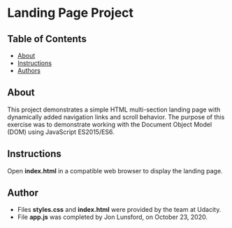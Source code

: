 # Landing Page Project

## Table of Contents

* [About](#about)
* [Instructions](#instructions)
* [Authors](#author)

## About

This project demonstrates a simple HTML multi-section landing page with dynamically added navigation links and scroll behavior. The purpose of this exercise was to demonstrate working with the Document Object Model (DOM) using JavaScript ES2015/ES6.


## Instructions

Open **index.html** in a compatible web browser to display the landing page.

## Author

* Files **styles.css** and **index.html** were provided by the team at Udacity.
* File **app.js** was completed by Jon Lunsford, on October 23, 2020.